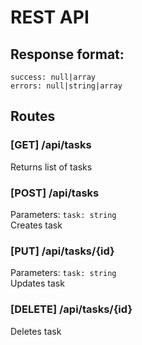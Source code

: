 # REST API
## Response format:  
``success: null|array``  
``errors: null|string|array``

## Routes
### [GET] /api/tasks
Returns list of tasks

### [POST] /api/tasks
Parameters: ``task: string``  
Creates task

### [PUT] /api/tasks/{id}
Parameters: ``task: string``  
Updates task

### [DELETE] /api/tasks/{id}
Deletes task
